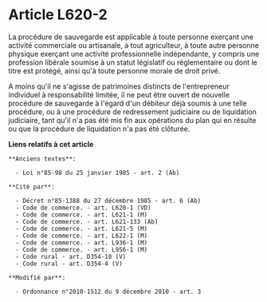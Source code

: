 # Article L620-2

La procédure de sauvegarde est applicable à toute personne exerçant une activité commerciale ou artisanale, à tout
agriculteur, à toute autre personne physique exerçant une activité professionnelle indépendante, y compris une profession
libérale soumise à un statut législatif ou réglementaire ou dont le titre est protégé, ainsi qu'à toute personne morale de
droit privé. 

A moins qu'il ne s'agisse de patrimoines distincts de l'entrepreneur individuel à responsabilité limitée, il ne peut être
ouvert de nouvelle procédure de sauvegarde à l'égard d'un débiteur déjà soumis  à une telle procédure, ou à une procédure de
redressement judiciaire ou de liquidation judiciaire, tant qu'il n'a pas été mis fin aux opérations du plan qui en résulte ou
que la procédure de liquidation n'a pas été clôturée.

**Liens relatifs à cet article**

	**Anciens textes**:

	  - Loi n°85-98 du 25 janvier 1985 - art. 2 (Ab)

	**Cité par**:

	  - Décret n°85-1388 du 27 décembre 1985 - art. 6 (Ab)
	  - Code de commerce. - art. L620-1 (VD)
	  - Code de commerce. - art. L621-1 (M)
	  - Code de commerce. - art. L621-133 (Ab)
	  - Code de commerce. - art. L621-5 (M)
	  - Code de commerce. - art. L622-1 (M)
	  - Code de commerce. - art. L936-1 (M)
	  - Code de commerce. - art. L956-1 (M)
	  - Code rural - art. D354-10 (V)
	  - Code rural - art. D354-4 (V)

	**Modifié par**:

	  - Ordonnance n°2010-1512 du 9 décembre 2010 - art. 3
